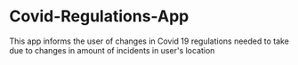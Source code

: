 # Covid-Regulations-App
This app informs the user of changes in Covid 19 regulations  needed to take due to changes in amount of incidents in user's location
